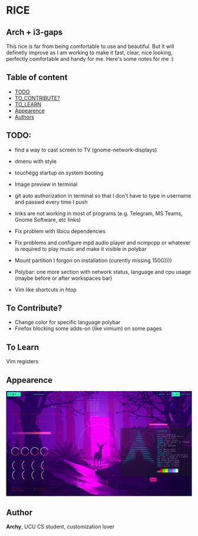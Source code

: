 # RICE
##  Arch + i3-gaps

This rice is far from being comfortable to use and beautiful. But it will definetly improve as I am working to make it fast, clear, nice looking, perfectly comfortable and handy for me. Here's some notes for me :)

## Table of content

* [TODO](#todo)
* [TO_CONTRIBUTE?](#to-contribute)
* [TO_LEARN](#to-learn)
* [Appearence](#appearence)
* [Authors](#author)


## TODO:
* find a way to cast screen to TV (gnome-network-displays)

* dmenu with style
* touchégg startup on system booting
* Image preview in terminal
* git auto authorization in terminal so that I don't have to type in username and passwd every time I push
* links are not working in most of programs (e.g. Telegram, MS Teams, Gnome Software, etc links)

* Fix problem with libicu dependencies
* Fix problems and configure mpd audio player and ncmpcpp or whatever is required to play music and make it visible in polybar

* Mount partition I forgon on installation (curently missing 150G))))
* Polybar: one more section with network status, language and cpu usage (maybe before or after workspaces bar)
* Vim like shortcuts in htop


## To Contribute?
* Change color for specific language polybar
* Firefox blocking some adds-on (like vimium) on some pages


## To Learn
Vim registers

## Appearence
![Desktop](https://raw.githubusercontent.com/archy-co/arch_dotfiles/main/Pictures/desktop_preview.png)

## Author
**Archy**, UCU CS student, customization lover
